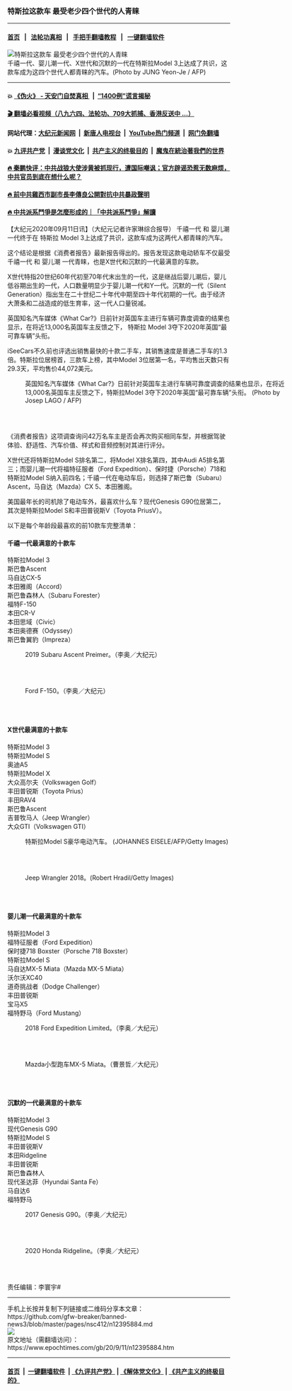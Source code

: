 ### 特斯拉这款车 最受老少四个世代的人青睐
------------------------

#### [首页](https://github.com/gfw-breaker/banned-news3/blob/master/README.md) &nbsp;&nbsp;|&nbsp;&nbsp; [法轮功真相](https://github.com/begood0513/basic/blob/master/README.md)  &nbsp;&nbsp;|&nbsp;&nbsp; [手把手翻墙教程](https://github.com/gfw-breaker/guides/wiki)  &nbsp;&nbsp;|&nbsp;&nbsp; [一键翻墙软件](https://github.com/gfw-breaker/nogfw/blob/master/README.md)  



<div><img alt="特斯拉这款车 最受老少四个世代的人青睐" class="attachment-djy_600_400 size-djy_600_400 wp-post-image" src="https://i.epochtimes.com/assets/uploads/2020/09/000_1F5899-600x400.jpg"/>
<div class="caption">
 千禧一代、婴儿潮一代、X世代和沉默的一代在特斯拉Model 3上达成了共识，这款车成为这四个世代人都青睐的汽车。(Photo by JUNG Yeon-Je / AFP)
</div></div><hr/>

#### 💥 [《伪火》 - 天安门自焚真相 ](http://141.164.51.119:10000/videos/blog/weihuo.html)&nbsp; |&nbsp; [“1400例”谎言揭秘  ](http://141.164.51.119:10000/videos/blog/jiexi1400.html)

#### [ 🎬  翻墙必看视频（八九六四、法轮功、709大抓捕、香港反送中 ...）](https://github.com/gfw-breaker/links/blob/master/banned.md)

#### 网站代理：[大纪元新闻网](http://167.172.10.89:10080/gb/) &nbsp;|&nbsp; [新唐人电视台](http://167.172.10.89:8808/gb/)  &nbsp;|&nbsp; [YouTube热门频道](http://158.247.203.241/youtube.html) &nbsp;|&nbsp; [网门免翻墙](http://158.247.203.241:11000/show.aspx?name=ogHome)

#### 💥 [九评共产党](http://141.164.51.119:10000/videos/res/jiuping/)&nbsp; |&nbsp; [漫谈党文化](http://141.164.51.119:10000/videos/res/mtdwh/)&nbsp; |&nbsp; [共产主义的终极目的](http://141.164.51.119:10000/videos/res/zjmd/)&nbsp; |&nbsp; [魔鬼在統治著我們的世界](http://141.164.51.119:10000/videos/res/TheSpecter/)  

#### [ 🔥  秦鹏快评：中共战狼大使涉黄被抓现行，遭国际嘲讽；官方辟谣恐惹无数麻烦，中共官员到底在想什么呢？](http://141.164.51.119:10000/videos/news/qp03.html)

#### [ 🔥  前中共雞西市副市長李傳良公開對抗中共暴政聲明](http://141.164.51.119:10000/videos/news/../tui/index.html)

#### [ 🔥  中共派系鬥爭是怎麼形成的｜「中共派系鬥爭」解讀](http://141.164.51.119:10000/videos/news/don02.html)

<div><p>
 【大纪元2020年09月11日讯】（大纪元记者许家琳综合报导）
 <ok href="https://www.epochtimes.com/gb/tag/%E5%8D%83%E7%A6%A7%E4%B8%80%E4%BB%A3.html">
  千禧一代
 </ok>
 和
 <ok href="https://www.epochtimes.com/gb/tag/%E5%A9%B4%E5%84%BF%E6%BD%AE.html">
  婴儿潮
 </ok>
 一代终于在
 <ok href="https://www.epochtimes.com/gb/tag/%E7%89%B9%E6%96%AF%E6%8B%89.html">
  特斯拉
 </ok>
 Model 3上达成了共识，这款车成为这两代人都青睐的汽车。
</p>
<p>
 这个结论是根据《消费者报告》最新报告得出的。报告发现这款电动轿车不仅最受
 <ok href="https://www.epochtimes.com/gb/tag/%E5%8D%83%E7%A6%A7%E4%B8%80%E4%BB%A3.html">
  千禧一代
 </ok>
 和
 <ok href="https://www.epochtimes.com/gb/tag/%E5%A9%B4%E5%84%BF%E6%BD%AE.html">
  婴儿潮
 </ok>
 一代青睐，也是X世代和沉默的一代最满意的车款。
</p>
<p>
 X世代特指20世纪60年代初至70年代末出生的一代，这是继战后婴儿潮后，婴儿低谷期出生的一代，人口数量明显少于婴儿潮一代和Y一代。沉默的一代（Silent Generation）指出生在二十世纪二十年代中期至四十年代初期的一代。由于经济大萧条和二战造成的低生育率，这一代人口量锐减。
</p>
<p>
 英国知名汽车媒体《What Car?》日前针对英国车主进行车辆可靠度调查的结果也显示，在将近13,000名英国车主反馈之下，
 <ok href="https://www.epochtimes.com/gb/tag/%E7%89%B9%E6%96%AF%E6%8B%89.html">
  特斯拉
 </ok>
 Model 3夺下2020年英国“最可靠车辆”头衔。
</p>
<p>
 iSeeCars不久前也评选出销售最快的十款二手车，其销售速度是普通二手车的1.3倍。特斯拉位居榜首，三款车上榜，其中Model 3位居第一名，平均售出天数只有29.3天，平均售价44,072美元。
</p>
<figure class="wp-caption aligncenter" id="attachment_12397200" style="width: 600px">
 <ok href="https://i.epochtimes.com/assets/uploads/2020/09/000_1AU39C.jpg">
  <img alt="" class="wp-image-12397200 size-large" src="https://i.epochtimes.com/assets/uploads/2020/09/000_1AU39C-600x399.jpg"/>
 </ok>
 <br/><figcaption class="wp-caption-text">
  英国知名汽车媒体《What Car?》日前针对英国车主进行车辆可靠度调查的结果也显示，在将近13,000名英国车主反馈之下，特斯拉Model 3夺下2020年英国“最可靠车辆”头衔。 (Photo by Josep LAGO / AFP)
 </figcaption><br/>
</figure><br/>
<p>
 《消费者报告》这项调查询问42万名车主是否会再次购买相同车型，并根据驾驶体验、舒适性、汽车价值、样式和音频控制对其进行评分。
</p>
<p>
 X世代还将特斯拉Model S排名第二，将Model X排名第四，其中Audi A5排名第三；而婴儿潮一代将福特征服者（Ford Expedition）、保时捷（Porsche）718和特斯拉Model S纳入前四名；千禧一代在电动车后，则选择了斯巴鲁（Subaru）Ascent，马自达（Mazda）CX 5、本田雅阁。
</p>
<p>
 美国最年长的司机除了电动车外，最喜欢什么车？现代Genesis G90位居第二，其次是特斯拉Model S和丰田普锐斯V（Toyota PriusV）。
</p>
<p>
 以下是每个年龄段最喜欢的前10款车完整清单：
</p>
<h4>
 千禧一代最满意的十款车
</h4>
<p>
 特斯拉Model 3
 <br/>
 斯巴鲁Ascent
 <br/>
 马自达CX-5
 <br/>
 本田雅阁（Accord）
 <br/>
 斯巴鲁森林人（Subaru Forester）
 <br/>
 福特F-150
 <br/>
 本田CR-V
 <br/>
 本田思域（Civic）
 <br/>
 本田奥德赛（Odyssey）
 <br/>
 斯巴鲁翼豹（Impreza）
</p>
<figure class="wp-caption aligncenter" id="attachment_11230743" style="width: 600px">
 <ok href="https://i.epochtimes.com/assets/uploads/2019/05/2019_Subaru_Ascent_05-e1556857571385.jpg">
  <img alt="" class="size-large wp-image-11230743" src="https://i.epochtimes.com/assets/uploads/2019/05/2019_Subaru_Ascent_05-600x400.jpg"/>
 </ok>
 <br/><figcaption class="wp-caption-text">
  2019 Subaru Ascent Preimer。（李奥／大纪元）
 </figcaption><br/>
</figure><br/>
<figure class="wp-caption aligncenter" id="attachment_10092303" style="width: 600px">
 <ok href="https://i.epochtimes.com/assets/uploads/2018/01/1801270230402224-e1517039444665.jpg">
  <img alt="" class="size-large wp-image-10092303" src="https://i.epochtimes.com/assets/uploads/2018/01/1801270230402224-600x400.jpg"/>
 </ok>
 <br/><figcaption class="wp-caption-text">
  Ford F-150。（李奥／大纪元）
 </figcaption><br/>
</figure><br/>
<h4>
 X世代最满意的十款车
</h4>
<p>
 特斯拉Model 3
 <br/>
 特斯拉Model S
 <br/>
 奥迪A5
 <br/>
 特斯拉Model X
 <br/>
 大众高尔夫（Volkswagen Golf）
 <br/>
 丰田普锐斯（Toyota Prius）
 <br/>
 丰田RAV4
 <br/>
 斯巴鲁Ascent
 <br/>
 吉普牧马人（Jeep Wrangler）
 <br/>
 大众GTI（Volkswagen GTI）
</p>
<figure class="wp-caption aligncenter" id="attachment_5875566" style="width: 600px">
 <ok href="https://i.epochtimes.com/assets/uploads/2015/06/1505070512272677.jpg">
  <img alt="" class="size-large wp-image-5875566" src="https://i.epochtimes.com/assets/uploads/2015/06/1505070512272677-600x361.jpg"/>
 </ok>
 <br/><figcaption class="wp-caption-text">
  特斯拉Model S豪华电动汽车。 (JOHANNES EISELE/AFP/Getty Images)
 </figcaption><br/>
</figure><br/>
<figure class="wp-caption aligncenter" id="attachment_10372628" style="width: 600px">
 <ok href="https://i.epochtimes.com/assets/uploads/2018/05/201810508-Chi-Jin-Jeep-Wrangler-928412890.jpg">
  <img alt="" class="size-large wp-image-10372628" src="https://i.epochtimes.com/assets/uploads/2018/05/201810508-Chi-Jin-Jeep-Wrangler-928412890-600x401.jpg"/>
 </ok>
 <br/><figcaption class="wp-caption-text">
  Jeep Wrangler 2018。(Robert Hradil/Getty Images)
 </figcaption><br/>
</figure><br/>
<h4>
 婴儿潮一代最满意的十款车
</h4>
<p>
 特斯拉Model 3
 <br/>
 福特征服者（Ford Expedition）
 <br/>
 保时捷718 Boxster（Porsche 718 Boxster）
 <br/>
 特斯拉Model S
 <br/>
 马自达MX-5 Miata（Mazda MX-5 Miata）
 <br/>
 沃尔沃XC40
 <br/>
 道奇挑战者（Dodge Challenger）
 <br/>
 丰田普锐斯
 <br/>
 宝马X5
 <br/>
 福特野马（Ford Mustang）
</p>
<figure class="wp-caption aligncenter" id="attachment_10429781" style="width: 600px">
 <ok href="https://i.epochtimes.com/assets/uploads/2018/05/1805261151282224-e1527350921433.jpg">
  <img alt="" class="size-large wp-image-10429781" src="https://i.epochtimes.com/assets/uploads/2018/05/1805261151282224-600x400.jpg"/>
 </ok>
 <br/><figcaption class="wp-caption-text">
  2018 Ford Expedition Limited。（李奥／大纪元）
 </figcaption><br/>
</figure><br/>
<figure class="wp-caption aligncenter" id="attachment_8501335" style="width: 600px">
 <ok href="https://i.epochtimes.com/assets/uploads/2016/11/1611162222071567.jpg">
  <img alt="" class="size-large wp-image-8501335" src="https://i.epochtimes.com/assets/uploads/2016/11/1611162222071567-600x400.jpg"/>
 </ok>
 <br/><figcaption class="wp-caption-text">
  Mazda小型跑车MX-5 Miata。（曹景哲／大纪元）
 </figcaption><br/>
</figure><br/>
<h4>
 沉默的一代最满意的十款车
</h4>
<p>
 特斯拉Model 3
 <br/>
 现代Genesis G90
 <br/>
 特斯拉Model S
 <br/>
 丰田普锐斯V
 <br/>
 本田Ridgeline
 <br/>
 丰田普锐斯
 <br/>
 斯巴鲁森林人
 <br/>
 现代圣达菲（Hyundai Santa Fe）
 <br/>
 马自达6
 <br/>
 福特野马
</p>
<figure class="wp-caption aligncenter" id="attachment_9940896" style="width: 600px">
 <ok href="https://i.epochtimes.com/assets/uploads/2017/12/1712090043422224-e1512799437570.jpg">
  <img alt="" class="size-large wp-image-9940896" src="https://i.epochtimes.com/assets/uploads/2017/12/1712090043422224-600x400.jpg"/>
 </ok>
 <br/><figcaption class="wp-caption-text">
  2017 Genesis G90。（李奥／大纪元）
 </figcaption><br/>
</figure><br/>
<figure class="wp-caption aligncenter" id="attachment_12365439" style="width: 600px">
 <ok href="https://i.epochtimes.com/assets/uploads/2020/08/2020_Honda_Ridgeline_01-e1598660111202.jpg">
  <img alt="" class="size-large wp-image-12365439" src="https://i.epochtimes.com/assets/uploads/2020/08/2020_Honda_Ridgeline_01-600x400.jpg"/>
 </ok>
 <br/><figcaption class="wp-caption-text">
  2020 Honda Ridgeline。（李奥／大纪元）
 </figcaption><br/>
</figure><br/>
<p>
 责任编辑：李寰宇#
</p>
</div>
<hr/>
手机上长按并复制下列链接或二维码分享本文章：<br/>
https://github.com/gfw-breaker/banned-news3/blob/master/pages/nsc412/n12395884.md <br/>
<a href='https://github.com/gfw-breaker/banned-news3/blob/master/pages/nsc412/n12395884.md'><img src='https://github.com/gfw-breaker/banned-news3/blob/master/pages/nsc412/n12395884.md.png'/></a> <br/>
原文地址（需翻墙访问）：https://www.epochtimes.com/gb/20/9/11/n12395884.htm


------------------------
#### [首页](https://github.com/gfw-breaker/banned-news3/blob/master/README.md) &nbsp;|&nbsp; [一键翻墙软件](https://github.com/gfw-breaker/nogfw/blob/master/README.md) &nbsp;| [《九评共产党》](https://github.com/gfw-breaker/9ping.md/blob/master/README.md#九评之一评共产党是什么) | [《解体党文化》](https://github.com/gfw-breaker/jtdwh.md/blob/master/README.md) | [《共产主义的终极目的》](https://github.com/gfw-breaker/gczydzjmd.md/blob/master/README.md)


<img src='http://gfw-breaker.win/banned-news3/pages/nsc412/n12395884.md' width='0px' height='0px'/>